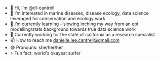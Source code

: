 - 👋 Hi, I’m @dl-cantrell
- 👀 I’m interested in marine diseases, disease ecology, data science leveraged for conservation and ecology work
- 🌱 I’m currently learning - slowing inching my way from an epi modelling/stats background towards true data science work
- 💞 Currently working for the state of california as a research specialist
- 📫 How to reach me danielle.lee.cantrell@gmail.com
- 😄 Pronouns: she/her/her
- ⚡ Fun fact: world's okayest surfer

<!---
dl-cantrell/dl-cantrell is a ✨ special ✨ repository because its `README.md` (this file) appears on your GitHub profile.
You can click the Preview link to take a look at your changes.
--->
